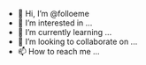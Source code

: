 - 👋 Hi, I’m @folloeme
- 👀 I’m interested in ...
- 🌱 I’m currently learning ...
- 💞️ I’m looking to collaborate on ...
- 📫 How to reach me ...

<!---
folloeme/folloeme is a ✨ special ✨ repository because its `README.md` (this file) appears on your GitHub profile.
You can click the Preview link to take a look at your changes.
--->
